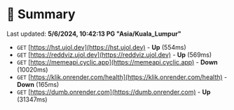 # 📖 Summary
Last updated: **5/6/2024, 10:42:13 PG "Asia/Kuala_Lumpur"**

- `GET` [https://hst.ujol.dev](https://hst.ujol.dev) - **Up** (554ms)
- `GET` [https://reddviz.ujol.dev](https://reddviz.ujol.dev) - **Up** (569ms)
- `GET` [https://memeapi.cyclic.app](https://memeapi.cyclic.app) - **Down** (10020ms)
- `GET` [https://klik.onrender.com/health](https://klik.onrender.com/health) - **Down** (165ms)
- `GET` [https://dumb.onrender.com](https://dumb.onrender.com) - **Up** (31347ms)
